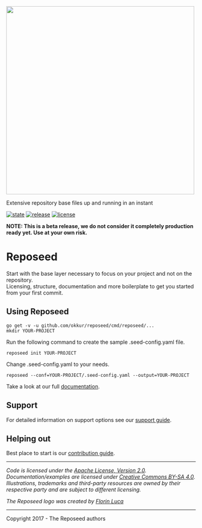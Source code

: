 <img src='https://github.com/okkur/reposeed/blob/master/media/logo.svg' width='500'/>

Extensive repository base files up and running in an instant

 [![state](https://img.shields.io/badge/state-beta-blue.svg)]() [![release](https://img.shields.io/github/release/okkur/reposeed.svg)](https://github.com/okkur/reposeed/releases) [![license](https://img.shields.io/github/license/okkur/reposeed.svg)](LICENSE)

**NOTE: This is a beta release, we do not consider it completely production ready yet. Use at your own risk.**

# Reposeed
Start with the base layer necessary to focus on your project and not on the repository.  
Licensing, structure, documentation and more boilerplate to get you started from your first commit.

## Using Reposeed
```
go get -v -u github.com/okkur/reposeed/cmd/reposeed/...
mkdir YOUR-PROJECT
```

Run the following command to create the sample .seed-config.yaml file.
```
reposeed init YOUR-PROJECT
```

Change .seed-config.yaml to your needs.
```
reposeed --conf=YOUR-PROJECT/.seed-config.yaml --output=YOUR-PROJECT
```
Take a look at our full [documentation](/docs).

## Support
For detailed information on support options see our [support guide](/SUPPORT.md).

## Helping out
Best place to start is our [contribution guide](/CONTRIBUTING.md).

----

*Code is licensed under the [Apache License, Version 2.0](/LICENSE).*  
*Documentation/examples are licensed under [Creative Commons BY-SA 4.0](/docs/LICENSE).*  
*Illustrations, trademarks and third-party resources are owned by their respective party and are subject to different licensing.*

*The Reposeed logo was created by [Florin Luca](https://99designs.com/profiles/florinluca)*

---

Copyright 2017 - The Reposeed authors
